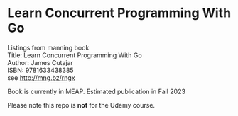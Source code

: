 # Learn Concurrent Programming With Go
Listings from manning book   
Title: Learn Concurrent Programming With Go  
Author: James Cutajar  
ISBN: 9781633438385  
see http://mng.bz/rngx

Book is currently in MEAP. Estimated publication in Fall 2023

Please note this repo is **not** for the Udemy course.
